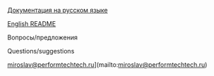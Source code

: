 [Документация на русском языке](https://github.com/techandtech/laban/blob/master/README_RU.md)

[English README](https://github.com/techandtech/laban/blob/master/README_EN.md)

Вопросы/предложения

Questions/suggestions

miroslav@performtechtech.ru](mailto:miroslav@performtechtech.ru)


